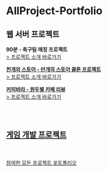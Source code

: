 # AllProject-Portfolio
## 웹 서버 프로젝트
**90분 - 축구팀 매칭 프로젝트**<br>
<a href = "https://github.com/guluming/90minuteproject">> 프로젝트 소개 바로가기<br>

**천개의 스토어 - 만개의 스토어 클론 프로젝트**<br>
<a href = "https://github.com/guluming/90minuteproject">> 프로젝트 소개 바로가기<br>
  
**커피바라 - 원두별 카페 리뷰**<br>
<a href = "https://github.com/guluming/90minuteproject">> 프로젝트 소개 바로가기<br>

<br><br>
## 게임 개발 프로젝트
<br><br>
참여한 모든 프로젝트 포트폴리오
